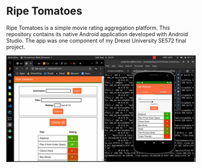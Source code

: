 # Ripe Tomatoes

Ripe Tomatoes is a simple movie rating aggregation platform. This repository contains its native Android application developed with Android Studio. The app was one component of my Drexel University SE572 final project.

![Screenshot](media/ripe-tomatoes-screenshot.png "Demo screenshot")

